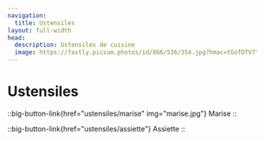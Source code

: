 ```yaml
---
navigation:
  title: Ustensiles
layout: full-width
head:
  description: Ustensiles de cuisine
  image: https://fastly.picsum.photos/id/866/536/354.jpg?hmac=tGofDTV7tl2rprappPzKFiZ9vDh5MKj39oa2D--gqhA
---
```


# Ustensiles


::big-button-link{href="ustensiles/marise" img="marise.jpg"}
Marise
::

::big-button-link{href="ustensiles/assiette"}
Assiette
::